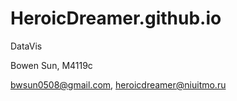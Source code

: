 # HeroicDreamer.github.io
DataVis

Bowen Sun, M4119c

bwsun0508@gmail.com, heroicdreamer@niuitmo.ru
